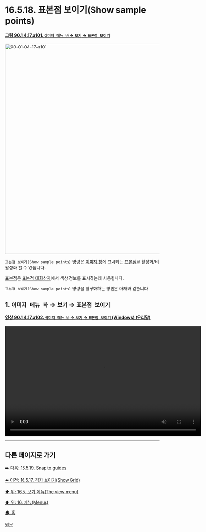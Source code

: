 # 16.5.18. 표본점 보이기(Show sample points)

<a id="90-01-04-17-a101"></a>

#### [그림 90.1.4.17.a101. `이미지 메뉴 바` → `보기` → `표본점 보이기`](./90-01-04-17-show_sample_points.md#90-01-04-17-a101)
<img width="940" height="687" alt="90-01-04-17-a101" src="https://github.com/user-attachments/assets/8b425d62-8392-488c-9e9b-6b25437a2e79" />

`표본점 보이기(Show sample points)` 명령은 [이미지 창](./19-glossaryx-image_window.md)에 표시되는 [표본점](./19-glossaryx-sample_point.md)을 활성화/비활성화 할 수 있습니다.

[표본점](./19-glossaryx-sample_point.md)은 [표본점 대화상자](./15-05-08-00-sample-points-dialog.md)에서 색상 정보를 표시하는데 사용됩니다.

`표본점 보이기(Show sample points)` 명령을 활성화하는 방법은 아래와 같습니다.

<a id="16-05-18-s1"></a>

## 1. `이미지 메뉴 바` → `보기` → `표본점 보이기`

<a id="90-01-04-17-a102"></a>

#### [영상 90.1.4.17.a102. `이미지 메뉴 바` → `보기` → `표본점 보이기` (Windows) (우리말)](./90-01-04-17-show_sample_points.md#90-01-04-17-a102)
<video controls="controls" width="640" height="360" src="https://github.com/user-attachments/assets/9675b241-dd45-44df-9446-d797aea3ec85"></video>

***

## 다른 페이지로 가기

[➡️ 다음: 16.5.19. Snap to guides](./16-05-19-snap-to-guides.md)

[⬅️ 이전: 16.5.17. 격자 보이기(Show Grid)](./16-05-17-show-grid.md)

[⬆️ 위: 16.5. 보기 메뉴(The view menu)](./16-05-00-the-view-menu.md)

[⬆️ 위: 16. 메뉴(Menus)](./16-00-menus.md)

[🏠 홈](./00-home.md)

[원문](https://docs.gimp.org/2.10/ko/gimp-view-show-sample-points.html)